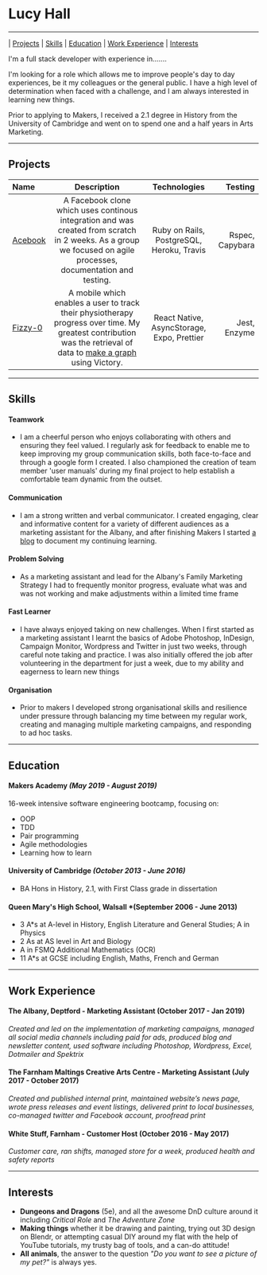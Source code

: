 # **Lucy Hall**
___

| [Projects](#projects) | [Skills](#skills) | [Education](#education) | [Work Experience](#work-experience) | [Interests](#interests) 

I'm a full stack developer with experience in.......

I'm looking for a role which allows me to improve people's day to day experiences, be it my colleagues or the general public. I have a high level of determination when faced with a challenge, and I am always interested in learning new things.

Prior to applying to Makers, I received a 2.1 degree in History from the University of Cambridge and went on to spend one and a half years in Arts Marketing.


___

## **Projects**


| Name     | Description   | Technologies    | Testing |
| :------- | :-----------: | :-------------: | ------: |
| [Acebook](https://github.com/lucianmot/acebook-off-the-rails) | A Facebook clone which uses continous integration and was created from scratch in 2 weeks. As a group we focused on agile processes, documentation and testing.| Ruby on Rails, PostgreSQL, Heroku, Travis| Rspec, Capybara|
| [Fizzy-0](https://github.com/LucyMHall/Fizzy_O) | A mobile which enables a user to track their physiotherapy progress over time. My greatest contribution was the retrieval of data to [make a graph](https://github.com/LucyMHall/Fizzy_O/blob/master/src/dailyStats.js) using Victory.| React Native, AsyncStorage, Expo, Prettier| Jest, Enzyme||


___

## **Skills**

#### **Teamwork**

- I am a cheerful person who enjoys collaborating with others and ensuring they feel valued. I regularly ask for feedback to enable me to keep improving my group communication skills, both face-to-face and through a google form I created. I also championed the creation of team member 'user manuals' during my final project to help establish a comfortable team dynamic from the outset.

#### **Communication**
- I am a strong written and verbal communicator. I created engaging, clear and informative content for a variety of different audiences as a marketing assistant for the Albany, and after finishing Makers I started [a blog](https://medium.com/@lucymhall1995) to document my continuing learning.

#### **Problem Solving**
- As a marketing assistant and lead for the Albany's Family Marketing Strategy I had to frequently monitor progress, evaluate what was and was not working and make adjustments within a limited time frame

#### **Fast Learner**
- I have always enjoyed taking on new challenges. When I first started as a marketing assistant I learnt the basics of Adobe Photoshop, InDesign, Campaign Monitor, Wordpress and Twitter in just two weeks, through careful note taking and practice.  I was also initially offered the job after volunteering in the department for just a week, due to my ability and eagerness to learn new things

#### **Organisation**
- Prior to makers I developed strong organisational skills and resilience under pressure through balancing my time between my regular work, creating and managing multiple marketing campaigns, and responding to ad hoc tasks.

___

## **Education**

#### **Makers Academy** *(May 2019 - August 2019)*

16-week intensive software engineering bootcamp, focusing on:
- OOP
- TDD
- Pair programming
- Agile methodologies
- Learning how to learn

#### **University of Cambridge** *(October 2013 - June 2016)*

- BA Hons in History, 2.1, with First Class grade in dissertation

#### **Queen Mary's High School, Walsall** *(September 2006 - June 2013)
- 3	A*s at A-level in History, English Literature and General Studies; A in Physics
- 2 As at AS level in Art and Biology
- A in FSMQ Additional Mathematics (OCR)
- 11 A*s at GCSE including English, Maths, French and German
___

## **Work Experience**

#### **The Albany, Deptford** - Marketing Assistant (October 2017 - Jan 2019)
*Created and led on the implementation of marketing campaigns, managed all social media channels including paid for ads, produced blog and newsletter content, used software including Photoshop, Wordpress, Excel, Dotmailer and Spektrix*


#### **The Farnham Maltings Creative Arts Centre** - Marketing Assistant (July 2017 - October 2017)

*Created and published internal print, maintained website’s news page, wrote press releases and event listings, delivered print to local businesses, co-managed twitter and Facebook account, proofread print*

#### **White Stuff, Farnham** - Customer Host (October 2016 - May 2017)
*Customer care, ran shifts, managed store for a week, produced health and safety reports*
___

## **Interests**
- **Dungeons and Dragons** (5e), and all the awesome DnD culture around it including *Critical Role* and *The Adventure Zone*
- **Making things** whether it be drawing and painting, trying out 3D design on Blendr, or attempting casual DIY around my flat with the help of YouTube tutorials, my trusty bag of tools, and a can-do attitude!
- **All animals**, the answer to the question *"Do you want to see a picture of my pet?"* is always yes.
